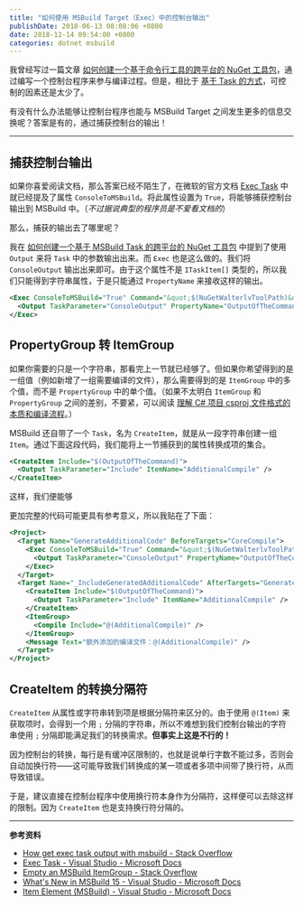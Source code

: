 ```yaml
---
title: "如何使用 MSBuild Target（Exec）中的控制台输出"
publishDate: 2018-06-13 08:08:06 +0800
date: 2018-12-14 09:54:00 +0800
categories: dotnet msbuild
---
```


我曾经写过一篇文章 [如何创建一个基于命令行工具的跨平台的 NuGet 工具包](/post/create-a-cross-platform-command-based-nuget-tool.html)，通过编写一个控制台程序来参与编译过程。但是，相比于 [基于 Task 的方式](/post/create-a-cross-platform-msbuild-task-based-nuget-tool.html)，可控制的因素还是太少了。

有没有什么办法能够让控制台程序也能与 MSBuild Target 之间发生更多的信息交换呢？答案是有的，通过捕获控制台的输出！

---

<div id="toc"></div>

## 捕获控制台输出

如果你喜爱阅读文档，那么答案已经不陌生了，在微软的官方文档 [Exec Task](https://docs.microsoft.com/en-us/visualstudio/msbuild/exec-task?wt.mc_id=MVP) 中就已经提及了属性 `ConsoleToMSBuild`。将此属性设置为 `True`，将能够捕获控制台输出到 MSBuild 中。（*不过据说典型的程序员是不爱看文档的*）

那么，捕获的输出去了哪里呢？

我在 [如何创建一个基于 MSBuild Task 的跨平台的 NuGet 工具包](/post/create-a-cross-platform-msbuild-task-based-nuget-tool.html) 中提到了使用 `Output` 来将 `Task` 中的参数输出出来。而 `Exec` 也是这么做的。我们将 `ConsoleOutput` 输出出来即可。由于这个属性不是 `ITaskItem[]` 类型的，所以我们只能得到字符串属性，于是只能通过 `PropertyName` 来接收这样的输出。

```xml
<Exec ConsoleToMSBuild="True" Command="&quot;$(NuGetWalterlvToolPath)&quot;">
  <Output TaskParameter="ConsoleOutput" PropertyName="OutputOfTheCommand" />
</Exec>
```

## PropertyGroup 转 ItemGroup

如果你需要的只是一个字符串，那看完上一节就已经够了。但如果你希望得到的是一组值（例如新增了一组需要编译的文件），那么需要得到的是 `ItemGroup` 中的多个值，而不是 `PropertyGroup` 中的单个值。（如果不太明白 `ItemGroup` 和 `PropertyGroup` 之间的差别，不要紧，可以阅读 [理解 C# 项目 csproj 文件格式的本质和编译流程](/post/understand-the-csproj.html)。）

MSBuild 还自带了一个 `Task`，名为 `CreateItem`，就是从一段字符串创建一组 `Item`。通过下面这段代码，我们能将上一节捕获到的属性转换成项的集合。

```xml
<CreateItem Include="$(OutputOfTheCommand)">
  <Output TaskParameter="Include" ItemName="AdditionalCompile" />
</CreateItem>
```

这样，我们便能够

更加完整的代码可能更具有参考意义，所以我贴在了下面：

```xml
<Project>
  <Target Name="GenerateAdditionalCode" BeforeTargets="CoreCompile">
    <Exec ConsoleToMSBuild="True" Command="&quot;$(NuGetWalterlvToolPath)&quot;">
      <Output TaskParameter="ConsoleOutput" PropertyName="OutputOfTheCommand" />
    </Exec>
  </Target>
  <Target Name="_IncludeGeneratedAdditionalCode" AfterTargets="GenerateAdditionalCode">
    <CreateItem Include="$(OutputOfTheCommand)">
      <Output TaskParameter="Include" ItemName="AdditionalCompile" />
    </CreateItem>
    <ItemGroup>
      <Compile Include="@(AdditionalCompile)" />
    </ItemGroup>
    <Message Text="额外添加的编译文件：@(AdditionalCompile)" />
  </Target>
</Project>
```

## CreateItem 的转换分隔符

`CreateItem` 从属性或字符串转到项是根据分隔符来区分的。由于使用 `@(Item)` 来获取项时，会得到一个用 `;` 分隔的字符串，所以不难想到我们控制台输出的字符串使用 `;` 分隔即能满足我们的转换需求。**但事实上这是不行的！**

因为控制台的转换，每行是有缓冲区限制的，也就是说单行字数不能过多，否则会自动加换行符——这可能导致我们转换成的某一项或者多项中间带了换行符，从而导致错误。

于是，建议直接在控制台程序中使用换行符本身作为分隔符，这样便可以去除这样的限制。因为 `CreateItem` 也是支持换行符分隔的。

---

**参考资料**

- [How get exec task output with msbuild - Stack Overflow](https://stackoverflow.com/q/8938679/6233938)
- [Exec Task - Visual Studio - Microsoft Docs](https://docs.microsoft.com/en-us/visualstudio/msbuild/exec-task?wt.mc_id=MVP)
- [Empty an MSBuild ItemGroup - Stack Overflow](https://stackoverflow.com/q/7909825/6233938)
- [What's New in MSBuild 15 - Visual Studio - Microsoft Docs](https://docs.microsoft.com/en-us/visualstudio/msbuild/what-s-new-in-msbuild-15-0#updates?wt.mc_id=MVP)
- [Item Element (MSBuild) - Visual Studio - Microsoft Docs](https://docs.microsoft.com/en-us/visualstudio/msbuild/item-element-msbuild?wt.mc_id=MVP)
